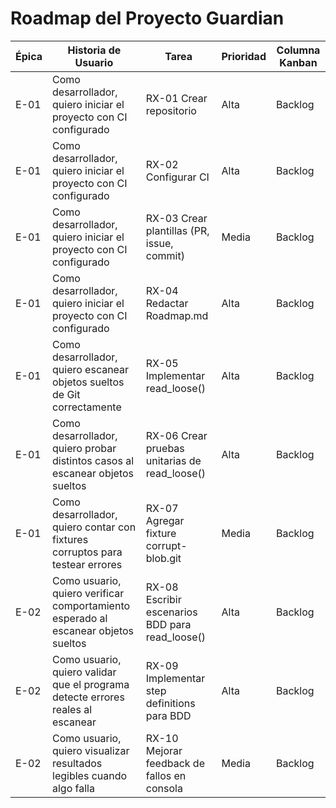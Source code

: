 # Roadmap del Proyecto Guardian

| Épica | Historia de Usuario                                                                   | Tarea                               | Prioridad | Columna Kanban |
|-------|----------------------------------------------------------------------------------------|-------------------------------------|-----------|----------------|
| E-01  | Como desarrollador, quiero iniciar el proyecto con CI configurado                     | RX-01 Crear repositorio             | Alta      | Backlog        |
| E-01  | Como desarrollador, quiero iniciar el proyecto con CI configurado                     | RX-02 Configurar CI                 | Alta      | Backlog        |
| E-01  | Como desarrollador, quiero iniciar el proyecto con CI configurado                     | RX-03 Crear plantillas (PR, issue, commit) | Media     | Backlog        |
| E-01  | Como desarrollador, quiero iniciar el proyecto con CI configurado                     | RX-04 Redactar Roadmap.md           | Alta      | Backlog        |
| E-01  | Como desarrollador, quiero escanear objetos sueltos de Git correctamente              | RX-05 Implementar read_loose()      | Alta      | Backlog        |
| E-01  | Como desarrollador, quiero probar distintos casos al escanear objetos sueltos         | RX-06 Crear pruebas unitarias de read_loose() | Alta  | Backlog        |
| E-01  | Como desarrollador, quiero contar con fixtures corruptos para testear errores         | RX-07 Agregar fixture corrupt-blob.git | Media   | Backlog        |
| E-02  | Como usuario, quiero verificar comportamiento esperado al escanear objetos sueltos    | RX-08 Escribir escenarios BDD para read_loose() | Alta | Backlog     |
| E-02  | Como usuario, quiero validar que el programa detecte errores reales al escanear       | RX-09 Implementar step definitions para BDD | Alta     | Backlog     |
| E-02  | Como usuario, quiero visualizar resultados legibles cuando algo falla                 | RX-10 Mejorar feedback de fallos en consola | Media   | Backlog     |
